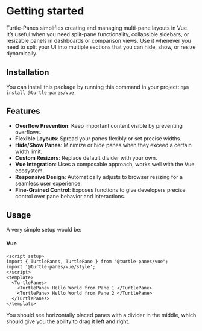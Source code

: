 # Getting started

Turtle-Panes simplifies creating and managing multi-pane layouts in Vue. It’s useful when you need split-pane functionality, collapsible sidebars, or resizable panels in dashboards or comparison views. Use it whenever you need to split your UI into multiple sections that you can hide, show, or resize dynamically.

## Installation

You can install this package by running this command in your project:
`npm install @turtle-panes/vue`

## Features

- **Overflow Prevention**: Keep important content visible by preventing overflows.
- **Flexible Layouts**: Spread your panes flexibly or set precise widths.
- **Hide/Show Panes**: Minimize or hide panes when they exceed a certain width limit.
- **Custom Resizers**: Replace default divider with your own.
- **Vue Integration**: Uses a composable approach, works well with the Vue ecosystem.
- **Responsive Design**: Automatically adjusts to browser resizing for a seamless user experience.
- **Fine-Grained Control**: Exposes functions to give developers precise control over pane behavior and interactions.

## Usage

A very simple setup would be:

#### Vue

```vue
<script setup>
import { TurtlePanes, TurtlePane } from "@turtle-panes/vue";
import '@turtle-panes/vue/style';
</script>
<template>
  <TurtlePanes>
    <TurtlePane> Hello World from Pane 1 </TurtlePane>
    <TurtlePane> Hello World from Pane 2 </TurtlePane>
  </TurtlePanes>
</template>
```

You should see horizontally placed panes with a divider in the middle, which should give you the ability to drag it left and right.
